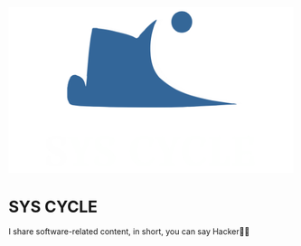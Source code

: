 ![Design and Development](https://github.com/SYSCYCLE/SYSCYCLE/blob/main/syscycle.svg)

# SYS CYCLE
I share software-related content, in short, you can say Hacker👨‍💻
